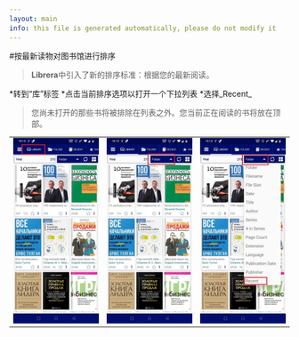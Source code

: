 ```yaml
---
layout: main
info: this file is generated automatically, please do not modify it
---
```


#按最新读物对图书馆进行排序

> **Librera**中引入了新的排序标准：根据您的最新阅读。

*转到“库”标签
*点击当前排序选项以打开一个下拉列表
*选择_Recent_

>您尚未打开的那些书将被排除在列表之外。您当前正在阅读的书将放在顶部。

||||
|-|-|-|
|![](1.jpg)|![](2.jpg)|![](3.jpg)|
